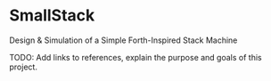 # SmallStack
Design &amp; Simulation of a Simple Forth-Inspired Stack Machine

TODO: Add links to references, explain the purpose and goals of this project.

